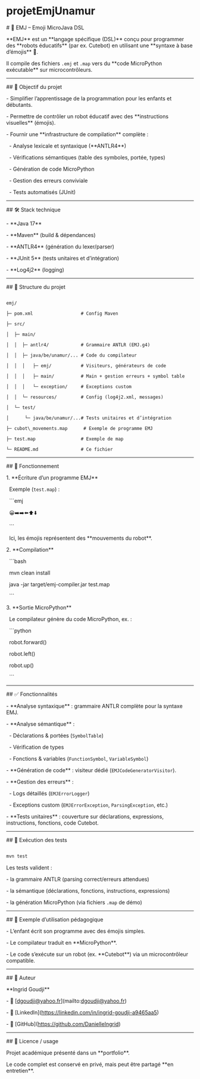 # projetEmjUnamur



\# 🐹 EMJ – Emoji MicroJava DSL



\*\*EMJ\*\* est un \*\*langage spécifique (DSL)\*\* conçu pour programmer des \*\*robots éducatifs\*\* (par ex. Cutebot) en utilisant une \*\*syntaxe à base d’émojis\*\* 🎉.  

Il compile des fichiers `.emj` et `.map` vers du \*\*code MicroPython exécutable\*\* sur microcontrôleurs.



---



\## 🚀 Objectif du projet



\- Simplifier l’apprentissage de la programmation pour les enfants et débutants.  

\- Permettre de contrôler un robot éducatif avec des \*\*instructions visuelles\*\* (émojis).  

\- Fournir une \*\*infrastructure de compilation\*\* complète :

&nbsp; - Analyse lexicale et syntaxique (\*\*ANTLR4\*\*)

&nbsp; - Vérifications sémantiques (table des symboles, portée, types)

&nbsp; - Génération de code MicroPython

&nbsp; - Gestion des erreurs conviviale

&nbsp; - Tests automatisés (JUnit)



---



\## 🛠️ Stack technique



\- \*\*Java 17\*\*  

\- \*\*Maven\*\* (build \& dépendances)  

\- \*\*ANTLR4\*\* (génération du lexer/parser)  

\- \*\*JUnit 5\*\* (tests unitaires et d’intégration)  

\- \*\*Log4j2\*\* (logging)  



---



\## 📂 Structure du projet



```

emj/

├─ pom.xml                  # Config Maven

├─ src/

│  ├─ main/

│  │  ├─ antlr4/            # Grammaire ANTLR (EMJ.g4)

│  │  ├─ java/be/unamur/... # Code du compilateur

│  │  │   ├─ emj/           # Visiteurs, générateurs de code

│  │  │   ├─ main/          # Main + gestion erreurs + symbol table

│  │  │   └─ exception/     # Exceptions custom

│  │  └─ resources/         # Config (log4j2.xml, messages)

│  └─ test/

│      └─ java/be/unamur/...# Tests unitaires et d’intégration

├─ cubot\_movements.map      # Exemple de programme EMJ

├─ test.map                 # Exemple de map

└─ README.md                # Ce fichier

```



---



\## 🔎 Fonctionnement



1\. \*\*Écriture d’un programme EMJ\*\*  

&nbsp;  Exemple (`test.map`) :

&nbsp;  ```emj

&nbsp;  😀➡️➡️⬅️⬆️⬇️

&nbsp;  ```



&nbsp;  Ici, les émojis représentent des \*\*mouvements du robot\*\*.



2\. \*\*Compilation\*\*  

&nbsp;  ```bash

&nbsp;  mvn clean install

&nbsp;  java -jar target/emj-compiler.jar test.map

&nbsp;  ```



3\. \*\*Sortie MicroPython\*\*  

&nbsp;  Le compilateur génère du code MicroPython, ex. :

&nbsp;  ```python

&nbsp;  robot.forward()

&nbsp;  robot.left()

&nbsp;  robot.up()

&nbsp;  ```



---



\## ✅ Fonctionnalités



\- \*\*Analyse syntaxique\*\* : grammaire ANTLR complète pour la syntaxe EMJ.  

\- \*\*Analyse sémantique\*\* :  

&nbsp; - Déclarations \& portées (`SymbolTable`)  

&nbsp; - Vérification de types  

&nbsp; - Fonctions \& variables (`FunctionSymbol`, `VariableSymbol`)  

\- \*\*Génération de code\*\* : visiteur dédié (`EMJCodeGeneratorVisitor`).  

\- \*\*Gestion des erreurs\*\* :  

&nbsp; - Logs détaillés (`EMJErrorLogger`)  

&nbsp; - Exceptions custom (`EMJErrorException`, `ParsingException`, etc.)  

\- \*\*Tests unitaires\*\* : couverture sur déclarations, expressions, instructions, fonctions, code Cutebot.  



---



\## 🧪 Exécution des tests



```bash

mvn test

```



Les tests valident :

\- la grammaire ANTLR (parsing correct/erreurs attendues)  

\- la sémantique (déclarations, fonctions, instructions, expressions)  

\- la génération MicroPython (via fichiers `.map` de démo)  



---



\## 📸 Exemple d’utilisation pédagogique



\- L’enfant écrit son programme avec des émojis simples.  

\- Le compilateur traduit en \*\*MicroPython\*\*.  

\- Le code s’exécute sur un robot (ex. \*\*Cutebot\*\*) via un microcontrôleur compatible.  



---



\## 👤 Auteur



\*\*Ingrid Goudji\*\*  

\- 📧 \[dgoudji@yahoo.fr](mailto:dgoudji@yahoo.fr)  

\- 💼 \[LinkedIn](https://linkedin.com/in/ingrid-goudji-a9465aa5)  

\- 🐙 \[GitHub](https://github.com/DanielleIngrid)  



---



\## 📄 Licence / usage



Projet académique présenté dans un \*\*portfolio\*\*.  

Le code complet est conservé en privé, mais peut être partagé \*\*en entretien\*\*.



